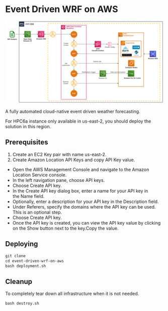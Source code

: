 # Event Driven WRF on AWS
![Overview image](./img/arch.png)

A fully automated cloud-native event driven weather forecasting.

For HPC6a instance only available in us-east-2, you should deploy the solution in this region.

## Prerequisites
1. Create an EC2 Key pair with name us-east-2.
2. Create Amazon Location API Keys and copy API Key value.
* Open the AWS Management Console and navigate to the Amazon Location Service console.
* In the left navigation pane, choose API keys.
* Choose Create API key.
* In the Create API key dialog box, enter a name for your API key in the Name field.
* Optionally, enter a description for your API key in the Description field.
* Under Referers, specify the domains where the API key can be used. This is an optional step.
* Choose Create API key.
* Once the API key is created, you can view the API key value by clicking on the Show button next to the key.Copy the value.



## Deploying

```
git clone
cd event-driven-wrf-on-aws
bash deployment.sh
```

## Cleanup

To completely tear down all infrastructure when it is not needed.

```
bash destroy.sh
```
